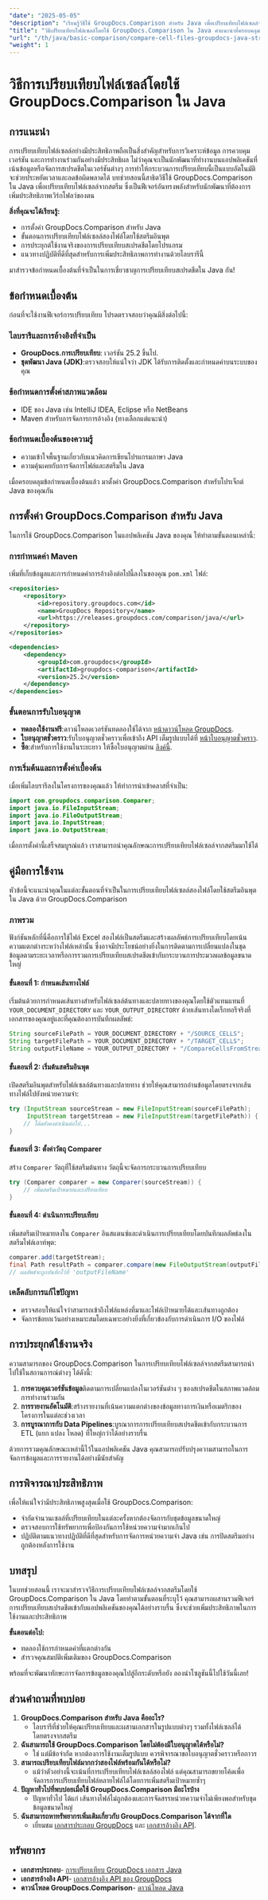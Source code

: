 ```yaml
---
"date": "2025-05-05"
"description": "เรียนรู้วิธีใช้ GroupDocs.Comparison สำหรับ Java เพื่อเปรียบเทียบไฟล์เซลล์จากสตรีม เพิ่มประสิทธิภาพการวิเคราะห์ข้อมูลและการควบคุมเวอร์ชัน ปฏิบัติตามคำแนะนำทีละขั้นตอนของเรา"
"title": "วิธีเปรียบเทียบไฟล์เซลล์โดยใช้ GroupDocs.Comparison ใน Java คำแนะนำที่ครอบคลุม"
"url": "/th/java/basic-comparison/compare-cell-files-groupdocs-java-streams/"
"weight": 1
---
```


# วิธีการเปรียบเทียบไฟล์เซลล์โดยใช้ GroupDocs.Comparison ใน Java

## การแนะนำ
การเปรียบเทียบไฟล์เซลล์อย่างมีประสิทธิภาพถือเป็นสิ่งสำคัญสำหรับการวิเคราะห์ข้อมูล การควบคุมเวอร์ชัน และการทำงานร่วมกันอย่างมีประสิทธิผล ไม่ว่าคุณจะเป็นนักพัฒนาที่ทำงานบนแอปพลิเคชันที่เน้นข้อมูลหรือจัดการสเปรดชีตในเวอร์ชันต่างๆ การทำให้กระบวนการเปรียบเทียบนี้เป็นแบบอัตโนมัติจะช่วยประหยัดเวลาและลดข้อผิดพลาดได้ บทช่วยสอนนี้สาธิตวิธีใช้ GroupDocs.Comparison ใน Java เพื่อเปรียบเทียบไฟล์เซลล์จากสตรีม ซึ่งเป็นฟีเจอร์อันทรงพลังสำหรับนักพัฒนาที่ต้องการเพิ่มประสิทธิภาพเวิร์กโฟลว์ของตน

**สิ่งที่คุณจะได้เรียนรู้:**
- การตั้งค่า GroupDocs.Comparison สำหรับ Java
- ขั้นตอนการเปรียบเทียบไฟล์เซลล์สองไฟล์โดยใช้สตรีมอินพุต
- การประยุกต์ใช้งานจริงของการเปรียบเทียบสเปรดชีตโดยโปรแกรม
- แนวทางปฏิบัติที่ดีที่สุดสำหรับการเพิ่มประสิทธิภาพการทำงานด้วยไลบรารีนี้

มาสำรวจข้อกำหนดเบื้องต้นที่จำเป็นในการเชี่ยวชาญการเปรียบเทียบสเปรดชีตใน Java กัน!

## ข้อกำหนดเบื้องต้น
ก่อนที่จะใช้งานฟีเจอร์การเปรียบเทียบ โปรดตรวจสอบว่าคุณมีสิ่งต่อไปนี้:

### ไลบรารีและการอ้างอิงที่จำเป็น
- **GroupDocs.การเปรียบเทียบ**: เวอร์ชัน 25.2 ขึ้นไป.
- **ชุดพัฒนา Java (JDK)**:ตรวจสอบให้แน่ใจว่า JDK ได้รับการติดตั้งและกำหนดค่าบนระบบของคุณ

### ข้อกำหนดการตั้งค่าสภาพแวดล้อม
- IDE ของ Java เช่น IntelliJ IDEA, Eclipse หรือ NetBeans
- Maven สำหรับการจัดการการอ้างอิง (ทางเลือกแต่แนะนำ)

### ข้อกำหนดเบื้องต้นของความรู้
- ความเข้าใจพื้นฐานเกี่ยวกับแนวคิดการเขียนโปรแกรมภาษา Java
- ความคุ้นเคยกับการจัดการไฟล์และสตรีมใน Java

เมื่อครอบคลุมข้อกำหนดเบื้องต้นแล้ว มาตั้งค่า GroupDocs.Comparison สำหรับโปรเจ็กต์ Java ของคุณกัน

## การตั้งค่า GroupDocs.Comparison สำหรับ Java
ในการใช้ GroupDocs.Comparison ในแอปพลิเคชัน Java ของคุณ ให้ทำตามขั้นตอนเหล่านี้:

### การกำหนดค่า Maven
เพิ่มที่เก็บข้อมูลและการกำหนดค่าการอ้างอิงต่อไปนี้ลงในของคุณ `pom.xml` ไฟล์:

```xml
<repositories>
    <repository>
        <id>repository.groupdocs.com</id>
        <name>GroupDocs Repository</name>
        <url>https://releases.groupdocs.com/comparison/java/</url>
    </repository>
</repositories>

<dependencies>
    <dependency>
        <groupId>com.groupdocs</groupId>
        <artifactId>groupdocs-comparison</artifactId>
        <version>25.2</version>
    </dependency>
</dependencies>
```

### ขั้นตอนการรับใบอนุญาต
- **ทดลองใช้งานฟรี**:ดาวน์โหลดเวอร์ชันทดลองใช้ได้จาก [หน้าดาวน์โหลด GroupDocs](https://releases-groupdocs.com/comparison/java/).
- **ใบอนุญาตชั่วคราว**:รับใบอนุญาตชั่วคราวเพื่อเข้าถึง API เต็มรูปแบบได้ที่ [หน้าใบอนุญาตชั่วคราว](https://purchase-groupdocs.com/temporary-license/).
- **ซื้อ**:สำหรับการใช้งานในระยะยาว ให้ซื้อใบอนุญาตผ่าน [ลิงค์นี้](https://purchase-groupdocs.com/buy).

### การเริ่มต้นและการตั้งค่าเบื้องต้น
เมื่อเพิ่มไลบรารีลงในโครงการของคุณแล้ว ให้ทำการนำเข้าคลาสที่จำเป็น:

```java
import com.groupdocs.comparison.Comparer;
import java.io.FileInputStream;
import java.io.FileOutputStream;
import java.io.InputStream;
import java.io.OutputStream;
```

เมื่อการตั้งค่านี้เสร็จสมบูรณ์แล้ว เราสามารถนำคุณลักษณะการเปรียบเทียบไฟล์เซลล์จากสตรีมมาใช้ได้

## คู่มือการใช้งาน
หัวข้อนี้จะแนะนำคุณในแต่ละขั้นตอนที่จำเป็นในการเปรียบเทียบไฟล์เซลล์สองไฟล์โดยใช้สตรีมอินพุตใน Java ด้วย GroupDocs.Comparison

### ภาพรวม
ฟังก์ชันหลักที่นี่คือการใช้ไฟล์ Excel สองไฟล์เป็นสตรีมและสร้างผลลัพธ์การเปรียบเทียบโดยเน้นความแตกต่างระหว่างไฟล์เหล่านั้น ซึ่งอาจมีประโยชน์อย่างยิ่งในการติดตามการเปลี่ยนแปลงในชุดข้อมูลตามระยะเวลาหรือการรวมการเปรียบเทียบสเปรดชีตเข้ากับกระบวนการประมวลผลข้อมูลขนาดใหญ่

#### ขั้นตอนที่ 1: กำหนดเส้นทางไฟล์
เริ่มต้นด้วยการกำหนดเส้นทางสำหรับไฟล์เซลล์ต้นทางและปลายทางของคุณโดยใช้ตัวแทนแทนที่ `YOUR_DOCUMENT_DIRECTORY` และ `YOUR_OUTPUT_DIRECTORY` ด้วยเส้นทางไดเร็กทอรีจริงที่เอกสารของคุณอยู่และที่คุณต้องการบันทึกผลลัพธ์:

```java
String sourceFilePath = YOUR_DOCUMENT_DIRECTORY + "/SOURCE_CELLS";
String targetFilePath = YOUR_DOCUMENT_DIRECTORY + "/TARGET_CELLS";
String outputFileName = YOUR_OUTPUT_DIRECTORY + "/CompareCellsFromStream_Result";
```

#### ขั้นตอนที่ 2: เริ่มต้นสตรีมอินพุต
เปิดสตรีมอินพุตสำหรับไฟล์เซลล์ต้นทางและปลายทาง ช่วยให้คุณสามารถอ่านข้อมูลโดยตรงจากเส้นทางไฟล์ไปยังหน่วยความจำ:

```java
try (InputStream sourceStream = new FileInputStream(sourceFilePath);
     InputStream targetStream = new FileInputStream(targetFilePath)) {
    // โค้ดยังคงดำเนินต่อไป...
}
```

#### ขั้นตอนที่ 3: ตั้งค่าวัตถุ Comparer
สร้าง `Comparer` วัตถุที่ใช้สตรีมต้นทาง วัตถุนี้จะจัดการกระบวนการเปรียบเทียบ

```java
try (Comparer comparer = new Comparer(sourceStream)) {
    // เพิ่มสตรีมเป้าหมายและเปรียบเทียบ
}
```

#### ขั้นตอนที่ 4: ดำเนินการเปรียบเทียบ
เพิ่มสตรีมเป้าหมายลงใน `Comparer` อินสแตนซ์และดำเนินการเปรียบเทียบโดยบันทึกผลลัพธ์ลงในสตรีมไฟล์เอาท์พุต:

```java
comparer.add(targetStream);
final Path resultPath = comparer.compare(new FileOutputStream(outputFileName));
// ผลลัพธ์จะถูกบันทึกไว้ที่ 'outputFileName'
```

### เคล็ดลับการแก้ไขปัญหา
- ตรวจสอบให้แน่ใจว่าสามารถเข้าถึงไฟล์แหล่งที่มาและไฟล์เป้าหมายได้และเส้นทางถูกต้อง
- จัดการข้อยกเว้นอย่างเหมาะสมโดยเฉพาะอย่างยิ่งที่เกี่ยวข้องกับการดำเนินการ I/O ของไฟล์

## การประยุกต์ใช้งานจริง
ความสามารถของ GroupDocs.Comparison ในการเปรียบเทียบไฟล์เซลล์จากสตรีมสามารถนำไปใช้ในสถานการณ์ต่างๆ ได้ดังนี้:

1. **การควบคุมเวอร์ชันข้อมูล**ติดตามการเปลี่ยนแปลงในเวอร์ชันต่าง ๆ ของสเปรดชีตในสภาพแวดล้อมการทำงานร่วมกัน
2. **การรายงานอัตโนมัติ**:สร้างรายงานที่เน้นความแตกต่างของข้อมูลทางการเงินหรือเมตริกของโครงการในแต่ละช่วงเวลา
3. **การบูรณาการกับ Data Pipelines**:บูรณาการการเปรียบเทียบสเปรดชีตเข้ากับกระบวนการ ETL (แยก แปลง โหลด) ที่ใหญ่กว่าได้อย่างราบรื่น

ด้วยการรวมคุณลักษณะเหล่านี้ไว้ในแอปพลิเคชัน Java คุณสามารถปรับปรุงความสามารถในการจัดการข้อมูลและการรายงานได้อย่างมีนัยสำคัญ

## การพิจารณาประสิทธิภาพ
เพื่อให้แน่ใจว่ามีประสิทธิภาพสูงสุดเมื่อใช้ GroupDocs.Comparison:
- จำกัดจำนวนเซลล์ที่เปรียบเทียบในแต่ละครั้งหากต้องจัดการกับชุดข้อมูลขนาดใหญ่
- ตรวจสอบการใช้ทรัพยากรเพื่อป้องกันการใช้หน่วยความจำมากเกินไป
- ปฏิบัติตามแนวทางปฏิบัติที่ดีที่สุดสำหรับการจัดการหน่วยความจำ Java เช่น การปิดสตรีมอย่างถูกต้องหลังการใช้งาน

## บทสรุป
ในบทช่วยสอนนี้ เราจะมาสำรวจวิธีการเปรียบเทียบไฟล์เซลล์จากสตรีมโดยใช้ GroupDocs.Comparison ใน Java โดยทำตามขั้นตอนที่ระบุไว้ คุณสามารถผสานรวมฟีเจอร์การเปรียบเทียบสเปรดชีตเข้ากับแอปพลิเคชันของคุณได้อย่างราบรื่น ซึ่งจะช่วยเพิ่มประสิทธิภาพในการใช้งานและประสิทธิภาพ

**ขั้นตอนต่อไป:**
- ทดลองใช้การกำหนดค่าที่แตกต่างกัน
- สำรวจคุณสมบัติเพิ่มเติมของ GroupDocs.Comparison

พร้อมที่จะพัฒนาทักษะการจัดการข้อมูลของคุณไปสู่อีกระดับหรือยัง ลองนำโซลูชันนี้ไปใช้วันนี้เลย!

## ส่วนคำถามที่พบบ่อย
1. **GroupDocs.Comparison สำหรับ Java คืออะไร?**
   - ไลบรารีที่ช่วยให้คุณเปรียบเทียบและผสานเอกสารในรูปแบบต่างๆ รวมทั้งไฟล์เซลล์ได้โดยตรงจากสตรีม
2. **ฉันสามารถใช้ GroupDocs.Comparison โดยไม่ต้องมีใบอนุญาตได้หรือไม่?**
   - ใช่ แต่มีข้อจำกัด หากต้องการใช้งานเต็มรูปแบบ ควรพิจารณาขอใบอนุญาตชั่วคราวหรือถาวร
3. **สามารถเปรียบเทียบไฟล์มากกว่าสองไฟล์พร้อมกันได้หรือไม่?**
   - แม้ว่าตัวอย่างนี้จะเน้นที่การเปรียบเทียบไฟล์เซลล์สองไฟล์ แต่คุณสามารถขยายโค้ดเพื่อจัดการการเปรียบเทียบไฟล์หลายไฟล์ได้โดยการเพิ่มสตรีมเป้าหมายซ้ำๆ
4. **ปัญหาทั่วไปที่พบบ่อยเมื่อใช้ GroupDocs.Comparison มีอะไรบ้าง**
   - ปัญหาทั่วไป ได้แก่ เส้นทางไฟล์ไม่ถูกต้องและการจัดสรรหน่วยความจำไม่เพียงพอสำหรับชุดข้อมูลขนาดใหญ่
5. **ฉันสามารถหาทรัพยากรเพิ่มเติมเกี่ยวกับ GroupDocs.Comparison ได้จากที่ใด**
   - เยี่ยมชม [เอกสารประกอบ GroupDocs](https://docs.groupdocs.com/comparison/java/) และ [เอกสารอ้างอิง API](https://reference-groupdocs.com/comparison/java/).

## ทรัพยากร
- **เอกสารประกอบ**- [การเปรียบเทียบ GroupDocs เอกสาร Java](https://docs.groupdocs.com/comparison/java/)
- **เอกสารอ้างอิง API**- [เอกสารอ้างอิง API ของ GroupDocs](https://reference.groupdocs.com/comparison/java/)
- **ดาวน์โหลด GroupDocs.Comparison**- [ดาวน์โหลด Java](https://releases.groupdocs.com/comparison/java/)